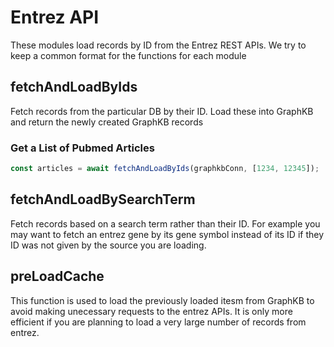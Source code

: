 # Entrez API

These modules load records by ID from the Entrez REST APIs. We try to keep a common format for the functions for each module

## fetchAndLoadByIds

Fetch records from the particular DB by their ID. Load these into GraphKB and return the newly created GraphKB records

### Get a List of Pubmed Articles

```js
const articles = await fetchAndLoadByIds(graphkbConn, [1234, 12345]);
```

## fetchAndLoadBySearchTerm

Fetch records based on a search term rather than their ID. For example you may want to fetch an entrez gene by its gene symbol instead of its ID if they ID was not given by the source you are loading.

## preLoadCache

This function is used to load the previously loaded itesm from GraphKB to avoid making unecessary requests to the entrez APIs. It is only more efficient if you are planning to load a very large number of records from entrez.
